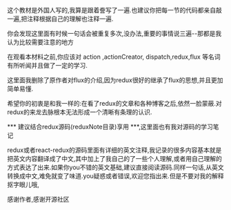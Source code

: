 这个教材是外国人写的,我算是跟着誊写了一遍.也建议你把每一节的代码都亲自敲一遍,把注释根据自己的理解也注释一遍.

你会发现这里面有时候一句话会被重复多次,没办法,重要的事情说三遍--那都是我认为比较需要注意的地方

在观看本材料之前,你应该对 action ,actionCreator, dispatch,redux,flux 等名词有所听闻并且做了一定的学习.

这里面我删除了原作者对flux的介绍,因为redux很好的继承了flux的思想,并且更加简单易懂.

希望你的初衷是和我一样的:在看了redux的文章和各种博客之后,依然一脸蒙蔽.对redux的来龙去脉根本无法形成一个清晰有条理的认识.

*** 建议结合redux源码(reduxNote目录)享用 ***,这里面也有我对源码的学习笔记

redux或者react-redux的源码里面有详细的英文注释,我记录的很多内容基本就是把英文内容翻译成了中文,其中加上了我自己的了一些个人理解,或者用自己理解的方式表达了出来.如果你you不错的英文基础,建议直接阅读源码.同样一句话,从英文转换成中文,难免就变了味道.you疑惑或者错误,欢迎您指出来.但是不要对我的解释抠字眼儿哦,

感谢作者,感谢开源社区
